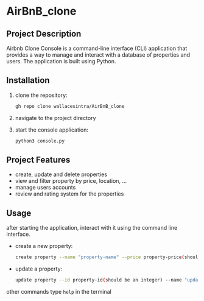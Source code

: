 # AirBnB_clone

## Project Description

Airbnb Clone Console is a command-line interface (CLI) application that provides a way to manage and interact with a database of properties and users. The application is built using Python.

## Installation

1. clone the repository:

    ```bash
    gh repo clone wallacesintra/AirBnB_clone

    ```

2. navigate to the project directory

3. start the console application:

    ```bash
    python3 console.py

    ```

## Project Features

* create, update and delete properties
* view and filter property by price, location, ...
* manage users accounts
* review and rating system for the properties

## Usage

after starting the application, interact with it using the command line interface.

* create a new property:

    ```bash
    create property --name "property-name" --price property-price(should be an integer) --location "property-location"
    ```

* update a property:

    ```bash
    update property --id property-id(should be an integer) --name "updated-name-of-the-property"
    ```

other commands type `help` in the terminal
